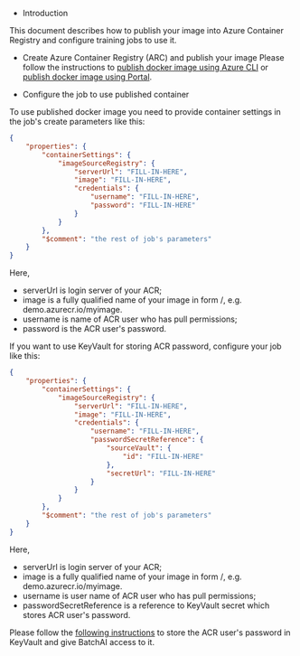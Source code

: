 * Introduction

This document describes how to publish your image into Azure Container Registry and configure training jobs to use it.

* Create Azure Container Registry (ARC) and publish your image
Please follow the instructions to [publish docker image using Azure CLI](https://docs.microsoft.com/en-us/azure/container-registry/container-registry-get-started-azure-cli) or [publish docker image using Portal](https://docs.microsoft.com/en-us/azure/container-registry/container-registry-get-started-portal).

* Configure the job to use published container

To use published docker image you need to provide container settings in the job's create parameters like this:

```json
{
    "properties": {
        "containerSettings": {
            "imageSourceRegistry": {
                "serverUrl": "FILL-IN-HERE",
                "image": "FILL-IN-HERE",
                "credentials": {
                    "username": "FILL-IN-HERE",
                    "password": "FILL-IN-HERE"
                }
            }
        },
        "$comment": "the rest of job's parameters"
    }
}
```

Here,
- serverUrl is login server of your ACR;
- image is a fully qualified name of your image in form <login server>/<image name>, e.g. demo.azurecr.io/myimage.
- username is name of ACR user who has pull permissions;
- password is the ACR user's password.

If you want to use KeyVault for storing ACR password, configure your job like this:

```json
{
    "properties": {
        "containerSettings": {
            "imageSourceRegistry": {
                "serverUrl": "FILL-IN-HERE",
                "image": "FILL-IN-HERE",
                "credentials": {
                    "username": "FILL-IN-HERE",
                    "passwordSecretReference": {
                        "sourceVault": {
                            "id": "FILL-IN-HERE"
                        },
                        "secretUrl": "FILL-IN-HERE"
                    }
                }
            }
        },
        "$comment": "the rest of job's parameters"
    }
}
```
Here,
- serverUrl is login server of your ACR;
- image is a fully qualified name of your image in form <login server>/<image name>, e.g. demo.azurecr.io/myimage.
- username is user name of ACR user who has pull permissions;
- passwordSecretReference is a reference to KeyVault secret which stores ACR user's password.

Please follow the [following instructions](https://github.com/Azure/BatchAI/blob/master/documentation/using-azure-cli-20.md#using-keyvault-for-storing-secrets) to store the ACR user's
password in KeyVault and give BatchAI access to it.

